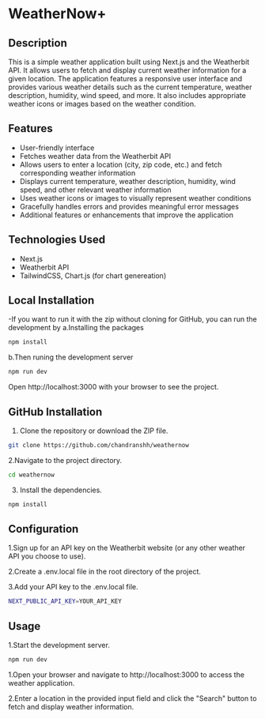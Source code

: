 # WeatherNow+

## Description

This is a simple weather application built using Next.js and the Weatherbit API. It allows users to fetch and display current weather information for a given location. The application features a responsive user interface and provides various weather details such as the current temperature, weather description, humidity, wind speed, and more. It also includes appropriate weather icons or images based on the weather condition.

## Features

- User-friendly interface
- Fetches weather data from the Weatherbit API
- Allows users to enter a location (city, zip code, etc.) and fetch corresponding weather information
- Displays current temperature, weather description, humidity, wind speed, and other relevant weather information
- Uses weather icons or images to visually represent weather conditions
- Gracefully handles errors and provides meaningful error messages
- Additional features or enhancements that improve the application

## Technologies Used

- Next.js
- Weatherbit API
- TailwindCSS, Chart.js (for chart genereation)

## Local Installation

-If you want to run it with the zip without cloning for GitHub, you can run the development by
a.Installing the packages

```bash
npm install
```

b.Then runing the development server

```bash
npm run dev
```

Open http://localhost:3000 with your browser to see the project.

## GitHub Installation

1. Clone the repository or download the ZIP file.

```bash
git clone https://github.com/chandranshh/weathernow
```

2.Navigate to the project directory.

```bash
cd weathernow
```

3. Install the dependencies.

```bash
npm install
```

## Configuration

1.Sign up for an API key on the Weatherbit website (or any other weather API you choose to use).

2.Create a .env.local file in the root directory of the project.

3.Add your API key to the .env.local file.

```bash
NEXT_PUBLIC_API_KEY=YOUR_API_KEY
```

## Usage

1.Start the development server.

```bash
npm run dev
```

1.Open your browser and navigate to http://localhost:3000 to access the weather application.

2.Enter a location in the provided input field and click the "Search" button to fetch and display weather information.
